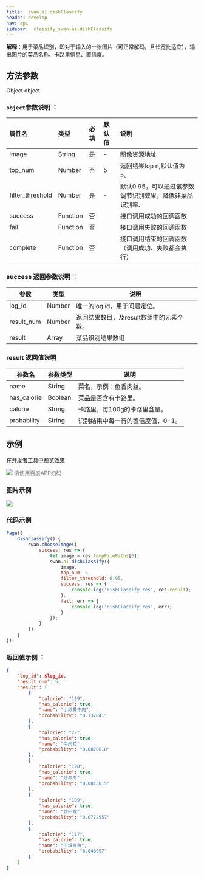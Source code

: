 ```yaml
---
title:  swan.ai.dishClassify
header: develop
nav: api
sidebar:  classify_swan-ai-dishClassify
---
```


 

**解释**：用于菜品识别，即对于输入的一张图片（可正常解码，且长宽比适宜），输出图片的菜品名称、卡路里信息、置信度。

 
## 方法参数

Object object

### `object`参数说明 ：

|属性名 |类型  |必填 | 默认值 |说明|
|:---- |:---- |:---- |:----|:----|
|image|	String|是| - |图像资源地址|
|top_num	|Number	|否|5	|返回结果top n,默认值为5。|
|filter_threshold|Number|	是|-	|默认0.95，可以通过该参数调节识别效果，降低非菜品识别率.|
|success |Function    |否 | |      接口调用成功的回调函数|
|fail |   Function|    否  | |     接口调用失败的回调函数|
|complete  |  Function  |  否   | |    接口调用结束的回调函数（调用成功、失败都会执行）|

### success 返回参数说明 ：

|参数 |类型 | 说明  |
|---- | ---- | ---- |
|log_id|	Number|	唯一的log id，用于问题定位。|
|result_num|	Number|	返回结果数目，及result数组中的元素个数。|
|result|	Array|	菜品识别结果数组|


### result 返回值说明 

|参数名 | 参数类型 |说明  |
|---|---|---|
|name|	String|	菜名，示例：鱼香肉丝。|
|has_calorie|   Boolean|菜品是否含有卡路里。 |
|calorie|	String|	卡路里，每100g的卡路里含量。|
|probability|	String	|识别结果中每一行的置信度值，0-1。|


## 示例

<a href="swanide://fragment/537ef56cc65e65914349ddad095f1d021569501070696" title="在开发者工具中预览效果" target="_self">在开发者工具中预览效果</a>

<div class='scan-code-container'>
    <img src="https://b.bdstatic.com/miniapp/assets/images/doc_demo/dishClassify.png" class="demo-qrcode-image" />
    <font color=#777 12px>请使用百度APP扫码</font>
</div>


### 图片示例 

<div class="m-doc-custom-examples">
    <div class="m-doc-custom-examples-correct">
        <img src="https://b.bdstatic.com/miniapp/images/dishClassify.jpeg">
    </div>
    <div class="m-doc-custom-examples-correct">
        <img src=" ">
    </div>
    <div class="m-doc-custom-examples-correct">
        <img src=" ">
    </div>     
</div>

### 代码示例 



```js
Page({
    dishClassify() {
        swan.chooseImage({
            success: res => {
                let image = res.tempFilePaths[0];
                swan.ai.dishClassify({
                    image,
                    top_num: 5,
                    filter_threshold: 0.95,
                    success: res => {
                        console.log('dishClassify res', res.result);
                    },
                    fail: err => {
                        console.log('dishClassify res', err);
                    }
                });
            }
        });
    }
});
```

### 返回值示例 ：
```json
{
    "log_id": $log_id,
    "result_num": 5,
    "result": [
        {
            "calorie": "119",
            "has_calorie": true,
            "name": "小炒黄牛肉",
            "probability": "0.137841"
        },
        {
            "calorie": "22",
            "has_calorie": true,
            "name": "牛肉粒",
            "probability": "0.0870818"
        },
        {
            "calorie": "120",
            "has_calorie": true,
            "name": "炒牛肉",
            "probability": "0.0813015"
        },
        {
            "calorie": "109",
            "has_calorie": true,
            "name": "炒田螺",
            "probability": "0.0772957"
        },
        {
            "calorie": "117",
            "has_calorie": true,
            "name": "干煸豆角",
            "probability": "0.048997"
        }
    ]
}
```

